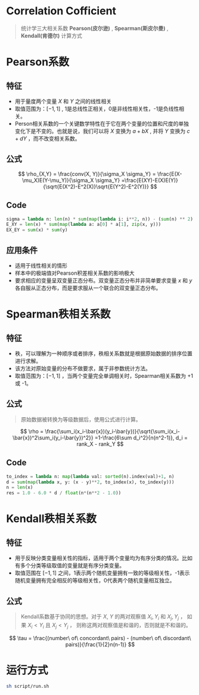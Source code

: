 # Correlation Cofficient
> 统计学三大相关系数 **Pearson(皮尔逊)** , **Spearman(斯皮尔曼)** , **Kendall(肯德尔)** 计算方式

# Pearson系数
## 特征
- 用于量度两个变量 $X$ 和 $Y$ 之间的线性相关
- 取值范围为：$[-1, 1]$ , 1是总线性正相关，0是非线性相关性，-1是负线性相关。
- Person相关系数的一个关键数学特性在于它在两个变量的位置和尺度的单独变化下是不变的。也就是说，我们可以将 $X$ 变换为 $a+bX$ , 并将 $Y$ 变换为 $c+dY$ ，而不改变相关系数。

## 公式
$$
\rho_{X,Y} = \frac{conv(X, Y)}{\sigma_X \sigma_Y}
= \frac{E(X-\mu_X)E(Y-\mu_Y)}{\sigma_X \sigma_Y}
=\frac{E(XY)-E(X)E(Y)}{\sqrt{E(X^2)-E^2(X)}\sqrt{E(Y^2)-E^2(Y)}}
$$

## Code
```python
sigma = lambda n: len(n) * sum(map(lambda i: i**2, n)) - (sum(n) ** 2)
E_XY = len(x) * sum(map(lambda a: a[0] * a[1], zip(x, y)))
EX_EY = sum(x) * sum(y)
```

## 应用条件
- 适用于线性相关的情形
- 样本中的极端值对Pearson积差相关系数的影响极大
- 要求相应的变量呈双变量正态分布。双变量正态分布并非简单要求变量 $x$ 和 $y$ 各自服从正态分布，而是要求服从一个联合的双变量正态分布。


# Spearman秩相关系数
## 特征
- 秩，可以理解为一种顺序或者排序，秩相关系数就是根据原始数据的排序位置进行求解。
- 该方法对原始变量的分布不做要求，属于非参数统计方法。
- 取值范围为：$[-1, 1]$ ，当两个变量完全单调相关时，Spearman相关系数为 +1 或 -1。

## 公式
> 原始数据被转换为等级数据后，使用公式进行计算。

$$
\rho = \frac{\sum_i(x_i-\bar{x})(y_i-\bar{y})}{\sqrt{\sum_i(x_i-\bar{x})^2\sum_i(y_i-\bar{y})^2}}
=1-\frac{6\sum d_i^2}{n(n^2-1)}, d_i = rank_X - rank_Y 
$$

## Code
```python
to_index = lambda n: map(lambda val: sorted(n).index(val)+1, n)
d = sum(map(lambda x, y: (x - y)**2, to_index(x), to_index(y)))
n = len(x)
res = 1.0 - 6.0 * d / float(n*(n**2 - 1.0))
```


# Kendall秩相关系数
## 特征
- 用于反映分类变量相关性的指标，适用于两个变量均为有序分类的情况。比如有多个分类等级取值的变量就是有序分类变量。
- 取值范围在 $[-1, 1]$ 之间，1表示两个随机变量拥有一致的等级相关性，-1表示随机变量拥有完全相反的等级相关性，0代表两个随机变量相互独立。

## 公式
> Kendall系数基于协同的思想。对于 $X$, $Y$ 的两对观察值 $X_i, Y_i$ 和 $X_j, Y_j$ ， 如果 $X_i < Y_i$ 且 $X_j < Y_j$ ， 则称这两对观察值是和谐的，否则就是不和谐的。

$$
\tau = \frac{(number\ of\ concordant\ pairs) - (number\ of\ discordant\ pairs)}{\frac{1}{2}n(n-1)}
$$

# 运行方式
```bash
sh script/run.sh
```